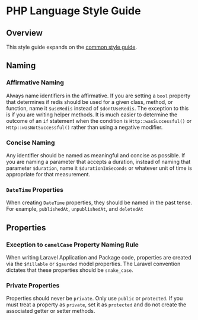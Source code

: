 # PHP Language Style Guide

## Overview

This style guide expands on the [common style guide](./../common.md).

## Naming

### Affirmative Naming

Always name identifiers in the affirmative. If you are setting a `bool` property that determines if redis should be used
for a given class, method, or function, name it `$useRedis` instead of `$dontUseRedis`. The exception to this is if you
are writing helper methods. It is much easier to determine the outcome of an `if` statement when the condition
is `Http::wasSuccessful()` or `Http::wasNotSuccessful()` rather than using a negative modifier.

### Concise Naming

Any identifier should be named as meaningful and concise as possible. If you are naming a parameter that accepts a
duration, instead of naming that parameter `$duration`, name it `$durationInSeconds` or whatever unit of time is
appropriate for that measurement.

### `DateTime` Properties

When creating `DateTime` properties, they should be named in the past tense. For
example, `publishedAt`, `unpublishedAt`, and `deletedAt`

## Properties

### Exception to `camelCase` Property Naming Rule

When writing Laravel Application and Package code, properties are created via the `$fillable` or `$gaurded` model
properties. The Laravel convention dictates that these properties should be `snake_case`.

### Private Properties

Properties should never be `private`. Only use `public` or `protected`. If you must treat a property as `private`, set
it as `protected` and do not create the associated getter or setter methods.
